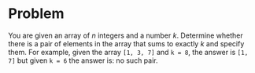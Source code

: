 # Problem

You are given an array of _n_ integers and a number _k_. Determine whether there
is a pair of elements in the array that sums to exactly _k_ and specify them.
For example, given the array `[1, 3, 7]` and `k = 8`, the answer is `[1, 7]` but
given `k = 6` the answer is: no such pair.

